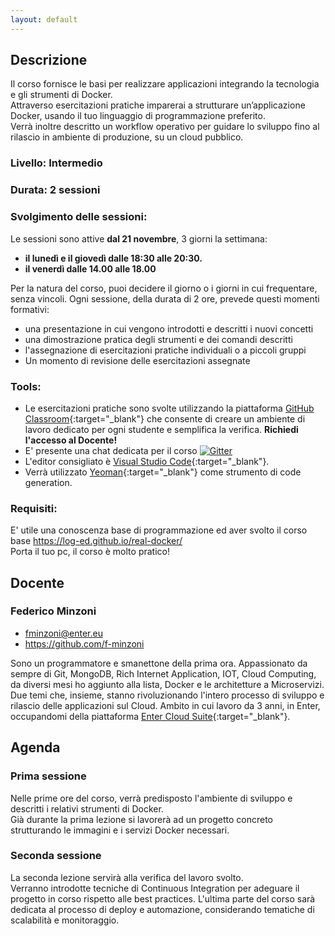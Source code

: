 ```yaml
---
layout: default
---
```


## Descrizione   
Il corso fornisce le basi per realizzare applicazioni integrando la tecnologia e gli strumenti di Docker.  
Attraverso esercitazioni pratiche imparerai a strutturare un’applicazione Docker, usando il tuo linguaggio di programmazione preferito.  
Verrà inoltre descritto un workflow operativo per guidare lo sviluppo fino al rilascio in ambiente di produzione, su un cloud pubblico.  

### Livello: Intermedio

### Durata: 2 sessioni
 
### Svolgimento delle sessioni:  
Le sessioni sono attive **dal 21 novembre**, 3 giorni la settimana:  

- **il lunedì e il giovedì dalle 18:30 alle 20:30.**  
- **il venerdì dalle 14.00 alle 18.00**

Per la natura del corso, puoi decidere il giorno o i giorni in cui frequentare, senza vincoli.
Ogni sessione, della durata di 2 ore, prevede questi momenti formativi:

- una presentazione in cui vengono introdotti e descritti i nuovi concetti  
- una dimostrazione pratica degli strumenti e dei comandi descritti  
- l'assegnazione di esercitazioni pratiche individuali o a piccoli gruppi  
- Un momento di revisione delle esercitazioni assegnate

### Tools:

- Le esercitazioni pratiche sono svolte utilizzando la piattaforma [GitHub Classroom](https://classroom.github.com){:target="_blank"} che consente di creare un ambiente di lavoro dedicato per ogni studente e semplifica la verifica. **Richiedi l'accesso al Docente!**    
- E' presente una chat dedicata per il corso [![Gitter](https://badges.gitter.im/Join%20Chat.svg)](https://gitter.im/LOG-ED/docker-for-devs?utm_source=badge&utm_medium=badge&utm_campaign=pr-badge)  
- L'editor consigliato è [Visual Studio Code](https://code.visualstudio.com/){:target="_blank"}.    
- Verrà utilizzato [Yeoman](http://yeoman.io/){:target="_blank"} come strumento di code generation.  

### Requisiti:
 
E' utile una conoscenza base di programmazione ed aver svolto il corso base https://log-ed.github.io/real-docker/  
Porta il tuo pc, il corso è molto pratico!

## Docente

### Federico Minzoni

- fminzoni@enter.eu 
- https://github.com/f-minzoni

Sono un programmatore e smanettone della prima ora. Appassionato da sempre di Git, MongoDB, Rich Internet Application, IOT, Cloud Computing, da diversi mesi ho aggiunto alla lista, Docker e le architetture a Microservizi. Due temi che, insieme, stanno rivoluzionando l'intero processo di sviluppo e rilascio delle applicazioni sul Cloud. Ambito in cui lavoro da 3 anni, in Enter, occupandomi della piattaforma [Enter Cloud Suite](http://www.entercloudsuite.com){:target="_blank"}.

## Agenda

### Prima sessione
 
Nelle prime ore del corso, verrà predisposto l'ambiente di sviluppo e descritti i relativi strumenti di Docker.  
Già durante la prima lezione si lavorerà ad un progetto concreto strutturando le immagini e i servizi Docker necessari. 

### Seconda sessione

La seconda lezione servirà alla verifica del lavoro svolto.  
Verranno introdotte tecniche di Continuous Integration per adeguare il progetto in corso rispetto alle best practices.
L'ultima parte del corso sarà dedicata al processo di deploy e automazione, considerando tematiche di scalabilità e monitoraggio.


